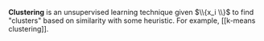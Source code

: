 **Clustering** is an unsupervised learning technique given $\\{x_i \\}$ to find "clusters" based on similarity with some heuristic. For example, [[k-means clustering]].